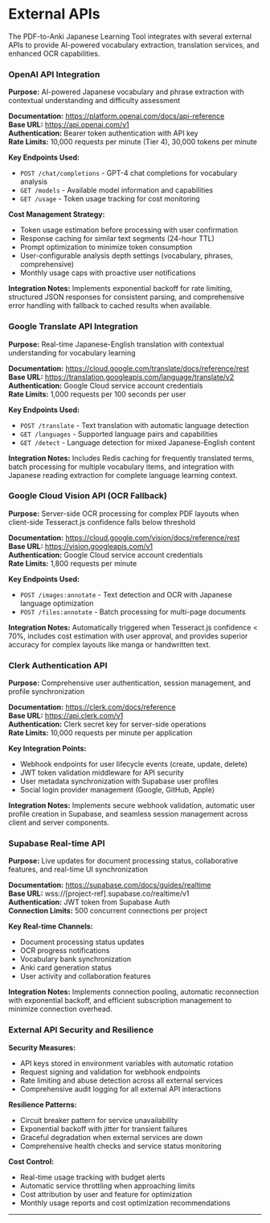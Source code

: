 # External APIs

The PDF-to-Anki Japanese Learning Tool integrates with several external APIs to provide AI-powered vocabulary extraction, translation services, and enhanced OCR capabilities.

### OpenAI API Integration

**Purpose:** AI-powered Japanese vocabulary and phrase extraction with contextual understanding and difficulty assessment

**Documentation:** https://platform.openai.com/docs/api-reference  
**Base URL:** https://api.openai.com/v1  
**Authentication:** Bearer token authentication with API key  
**Rate Limits:** 10,000 requests per minute (Tier 4), 30,000 tokens per minute

**Key Endpoints Used:**
- `POST /chat/completions` - GPT-4 chat completions for vocabulary analysis
- `GET /models` - Available model information and capabilities
- `GET /usage` - Token usage tracking for cost monitoring

**Cost Management Strategy:**
- Token usage estimation before processing with user confirmation
- Response caching for similar text segments (24-hour TTL)
- Prompt optimization to minimize token consumption
- User-configurable analysis depth settings (vocabulary, phrases, comprehensive)
- Monthly usage caps with proactive user notifications

**Integration Notes:** Implements exponential backoff for rate limiting, structured JSON responses for consistent parsing, and comprehensive error handling with fallback to cached results when available.

### Google Translate API Integration

**Purpose:** Real-time Japanese-English translation with contextual understanding for vocabulary learning

**Documentation:** https://cloud.google.com/translate/docs/reference/rest  
**Base URL:** https://translation.googleapis.com/language/translate/v2  
**Authentication:** Google Cloud service account credentials  
**Rate Limits:** 1,000 requests per 100 seconds per user

**Key Endpoints Used:**
- `POST /translate` - Text translation with automatic language detection
- `GET /languages` - Supported language pairs and capabilities
- `GET /detect` - Language detection for mixed Japanese-English content

**Integration Notes:** Includes Redis caching for frequently translated terms, batch processing for multiple vocabulary items, and integration with Japanese reading extraction for complete language learning context.

### Google Cloud Vision API (OCR Fallback)

**Purpose:** Server-side OCR processing for complex PDF layouts when client-side Tesseract.js confidence falls below threshold

**Documentation:** https://cloud.google.com/vision/docs/reference/rest  
**Base URL:** https://vision.googleapis.com/v1  
**Authentication:** Google Cloud service account credentials  
**Rate Limits:** 1,800 requests per minute

**Key Endpoints Used:**
- `POST /images:annotate` - Text detection and OCR with Japanese language optimization
- `POST /files:annotate` - Batch processing for multi-page documents

**Integration Notes:** Automatically triggered when Tesseract.js confidence < 70%, includes cost estimation with user approval, and provides superior accuracy for complex layouts like manga or handwritten text.

### Clerk Authentication API

**Purpose:** Comprehensive user authentication, session management, and profile synchronization

**Documentation:** https://clerk.com/docs/reference  
**Base URL:** https://api.clerk.com/v1  
**Authentication:** Clerk secret key for server-side operations  
**Rate Limits:** 10,000 requests per minute per application

**Key Integration Points:**
- Webhook endpoints for user lifecycle events (create, update, delete)
- JWT token validation middleware for API security
- User metadata synchronization with Supabase user profiles
- Social login provider management (Google, GitHub, Apple)

**Integration Notes:** Implements secure webhook validation, automatic user profile creation in Supabase, and seamless session management across client and server components.

### Supabase Real-time API

**Purpose:** Live updates for document processing status, collaborative features, and real-time UI synchronization

**Documentation:** https://supabase.com/docs/guides/realtime  
**Base URL:** wss://[project-ref].supabase.co/realtime/v1  
**Authentication:** JWT token from Supabase Auth  
**Connection Limits:** 500 concurrent connections per project

**Key Real-time Channels:**
- Document processing status updates
- OCR progress notifications
- Vocabulary bank synchronization
- Anki card generation status
- User activity and collaboration features

**Integration Notes:** Implements connection pooling, automatic reconnection with exponential backoff, and efficient subscription management to minimize connection overhead.

### External API Security and Resilience

**Security Measures:**
- API keys stored in environment variables with automatic rotation
- Request signing and validation for webhook endpoints
- Rate limiting and abuse detection across all external services
- Comprehensive audit logging for all external API interactions

**Resilience Patterns:**
- Circuit breaker pattern for service unavailability
- Exponential backoff with jitter for transient failures
- Graceful degradation when external services are down
- Comprehensive health checks and service status monitoring

**Cost Control:**
- Real-time usage tracking with budget alerts
- Automatic service throttling when approaching limits
- Cost attribution by user and feature for optimization
- Monthly usage reports and cost optimization recommendations

---

